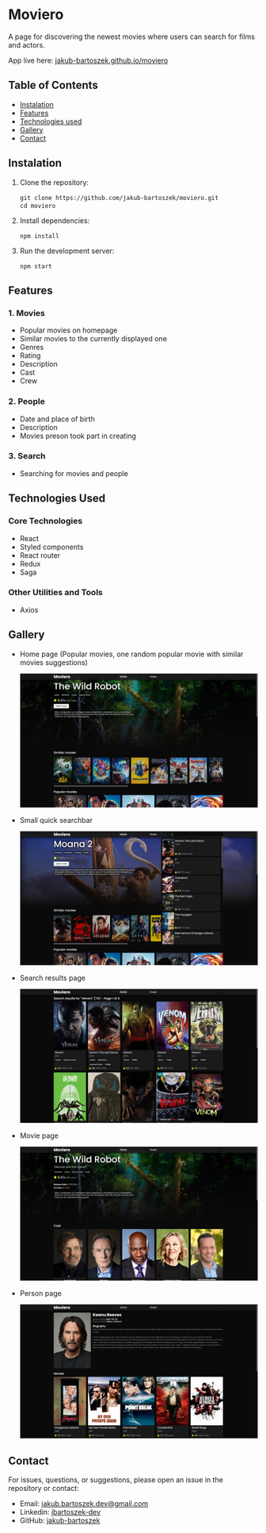 # Moviero

A page for discovering the newest movies where users can search for films and actors.

App live here: [jakub-bartoszek.github.io/moviero](https://jakub-bartoszek.github.io/moviero)

## Table of Contents

- [Instalation](#instalation)
- [Features](#features)
- [Technologies used](#technologies-used)
- [Gallery](#gallery)
- [Contact](#contact)

## Instalation

1. Clone the repository:

   ```
   git clone https://github.com/jakub-bartoszek/moviero.git
   cd moviero
   ```

2. Install dependencies:
   ```
   npm install
   ```
3. Run the development server:
   ```
   npm start
   ```

## Features

### 1. Movies

- Popular movies on homepage
- Similar movies to the currently displayed one
- Genres
- Rating
- Description
- Cast
- Crew

### 2. People

- Date and place of birth
- Description
- Movies preson took part in creating

### 3. Search

- Searching for movies and people

## Technologies Used

### Core Technologies

- React
- Styled components
- React router
- Redux
- Saga

### Other Utilities and Tools

- Axios

## Gallery

- Home page (Popular movies, one random popular movie with similar movies suggestions)

  ![image](/public/images/homepage.png)

- Small quick searchbar

  ![image](/public/images/searchbar.png)

- Search results page

  ![image](/public/images/searchresults.png)

- Movie page

  ![image](/public/images/moviepage.png)

- Person page

  ![image](/public/images/personpage.png)

## Contact

For issues, questions, or suggestions, please open an issue in the repository or contact:

- Email: jakub.bartoszek.dev@gmail.com
- Linkedin: [jbartoszek-dev](https://www.linkedin.com/in/jbartoszek-dev)
- GitHub: [jakub-bartoszek](https://github.com/jakub-bartoszek)
